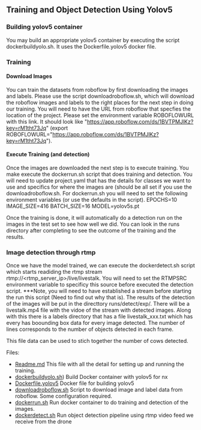 ## Training and Object Detection Using Yolov5

### Building yolov5 container
You may build an appropriate yolov5 container by executing the script dockerbuildyolo.sh. It uses the Dockerfile.yolov5
docker file. 

### Training
#### Download Images
You can train the datasets from roboflow by first downloading the images and labels. Please use the script downloadroboflow.sh, which
will download the roboflow images and labels to the right places for the next step in doing our training. You will need to have
the URL from roboflow that specfies the location of the project. Please set the environment variable ROBOFLOWURL with this link.
It should look like "https://app.roboflow.com/ds/1BVTPMJlKz?key=rM1tht73Jq" (export ROBOFLOWURL="https://app.roboflow.com/ds/1BVTPMJlKz?key=rM1tht73Jq").
#### Execute Training (and detection)
Once the images are downloaded the next step is to execute training. You make execute the dockerrun.sh script that does training and detection.
You will need to update project.yaml that has the details for classes we want to use and specifics for where the images are (should be all set if you
use the downloadroboflow.sh.
For dockerrun.sh you will need to set the following environment variables (or use the defaults in the script).
EPOCHS=10
IMAGE_SIZE=416
BATCH_SIZE=16
MODEL=yolov5s.pt

Once the training is done, it will automatically do a detection run on the images in the test set to see how well we did. You can look in the runs
directory after completing to see the outcome of the training and the results.
### Image detection through rtmp
Once we have the model trained, we can execute the dockerdetect.sh script which starts readiding the rtmp stream rtmp://<rtmp_server_ip>/live/livestalk.
You will need to set the RTMPSRC environment variable to specificy this source before executed the detection script.
***Note, you will need to have established a stream before starting the run this script (Need to find out why that is).
The results of the detection of the images will be put in the directtory runs/detect/exp<n>/. There will be a livestalk.mp4 file with the vidoe
of the stream with detected images. Along with this there is a labels directory that has a file livestalk_xxx.txt which has every has
boounding box data for every image detected. The number of lines corresponds to the number of objects detected in each frame.

This file data can be used to stich together the number of cows detected.

Files:
- [Readme.md](./Readme.md) This file with all the detail for setting up and running the training.
- [dockerbuildyolo.sh](./dockerbuildyolo.sh)) Build Docker container with yolov5 for nx
- [Dockerfile.yolov5](./Dockerfile.yolov5) Docker file for building yolov5
- [downloadroboflow.sh](./downloadroboflow.sh) Script to download image and label data from roboflow. Some configuration required.
- [dockerrun.sh](./dockerrun.sh) Run docker container to do training and detection of the images.
- [dockerdetect.sh](./dockerdetect.sh) Run object detection pipeline using rtmp video feed we receive from the drone

